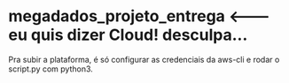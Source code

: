 # megadados_projeto_entrega <--- eu quis dizer Cloud! desculpa...

Pra subir a plataforma, é só configurar as credenciais da aws-cli e rodar o script.py com python3.


